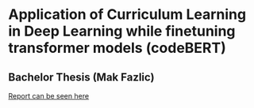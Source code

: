 # Application of Curriculum Learning in Deep Learning while finetuning transformer models (codeBERT)
## Bachelor Thesis (Mak Fazlic)

[Report can be seen here](report.pdf)
